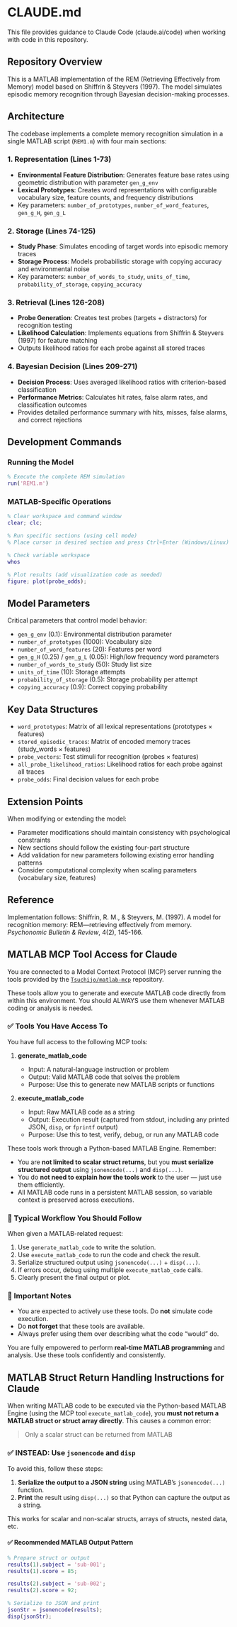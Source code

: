 # CLAUDE.md

This file provides guidance to Claude Code (claude.ai/code) when working with code in this repository.

## Repository Overview

This is a MATLAB implementation of the REM (Retrieving Effectively from Memory) model based on Shiffrin & Steyvers (1997). The model simulates episodic memory recognition through Bayesian decision-making processes.

## Architecture

The codebase implements a complete memory recognition simulation in a single MATLAB script (`REM1.m`) with four main sections:

### 1. Representation (Lines 1-73)
- **Environmental Feature Distribution**: Generates feature base rates using geometric distribution with parameter `gen_g_env`
- **Lexical Prototypes**: Creates word representations with configurable vocabulary size, feature counts, and frequency distributions
- Key parameters: `number_of_prototypes`, `number_of_word_features`, `gen_g_H`, `gen_g_L`

### 2. Storage (Lines 74-125)
- **Study Phase**: Simulates encoding of target words into episodic memory traces
- **Storage Process**: Models probabilistic storage with copying accuracy and environmental noise
- Key parameters: `number_of_words_to_study`, `units_of_time`, `probability_of_storage`, `copying_accuracy`

### 3. Retrieval (Lines 126-208)
- **Probe Generation**: Creates test probes (targets + distractors) for recognition testing
- **Likelihood Calculation**: Implements equations from Shiffrin & Steyvers (1997) for feature matching
- Outputs likelihood ratios for each probe against all stored traces

### 4. Bayesian Decision (Lines 209-271)
- **Decision Process**: Uses averaged likelihood ratios with criterion-based classification
- **Performance Metrics**: Calculates hit rates, false alarm rates, and classification outcomes
- Provides detailed performance summary with hits, misses, false alarms, and correct rejections

## Development Commands

### Running the Model
```matlab
% Execute the complete REM simulation
run('REM1.m')
```

### MATLAB-Specific Operations
```matlab
% Clear workspace and command window
clear; clc;

% Run specific sections (using cell mode)
% Place cursor in desired section and press Ctrl+Enter (Windows/Linux) or Cmd+Enter (Mac)

% Check variable workspace
whos

% Plot results (add visualization code as needed)
figure; plot(probe_odds);
```

## Model Parameters

Critical parameters that control model behavior:

- `gen_g_env` (0.1): Environmental distribution parameter
- `number_of_prototypes` (1000): Vocabulary size
- `number_of_word_features` (20): Features per word
- `gen_g_H` (0.25) / `gen_g_L` (0.05): High/low frequency word parameters
- `number_of_words_to_study` (50): Study list size
- `units_of_time` (10): Storage attempts
- `probability_of_storage` (0.5): Storage probability per attempt
- `copying_accuracy` (0.9): Correct copying probability

## Key Data Structures

- `word_prototypes`: Matrix of all lexical representations (prototypes × features)
- `stored_episodic_traces`: Matrix of encoded memory traces (study_words × features)
- `probe_vectors`: Test stimuli for recognition (probes × features)
- `all_probe_likelihood_ratios`: Likelihood ratios for each probe against all traces
- `probe_odds`: Final decision values for each probe

## Extension Points

When modifying or extending the model:
- Parameter modifications should maintain consistency with psychological constraints
- New sections should follow the existing four-part structure
- Add validation for new parameters following existing error handling patterns
- Consider computational complexity when scaling parameters (vocabulary size, features)

## Reference

Implementation follows: Shiffrin, R. M., & Steyvers, M. (1997). A model for recognition memory: REM—retrieving effectively from memory. *Psychonomic Bulletin & Review*, 4(2), 145-166.

## MATLAB MCP Tool Access for Claude

You are connected to a Model Context Protocol (MCP) server running the tools provided by the [`Tsuchijo/matlab-mcp`](https://github.com/Tsuchijo/matlab-mcp) repository.

These tools allow you to generate and execute MATLAB code directly from within this environment. You should ALWAYS use them whenever MATLAB coding or analysis is needed.

### ✅ Tools You Have Access To

You have full access to the following MCP tools:

1. **generate_matlab_code**
   - Input: A natural-language instruction or problem
   - Output: Valid MATLAB code that solves the problem
   - Purpose: Use this to generate new MATLAB scripts or functions

2. **execute_matlab_code**
   - Input: Raw MATLAB code as a string
   - Output: Execution result (captured from stdout, including any printed JSON, `disp`, or `fprintf` output)
   - Purpose: Use this to test, verify, debug, or run any MATLAB code

These tools work through a Python-based MATLAB Engine. Remember:
- You are **not limited to scalar struct returns**, but you **must serialize structured output** using `jsonencode(...)` and `disp(...)`.
- You do **not need to explain how the tools work** to the user — just use them efficiently.
- All MATLAB code runs in a persistent MATLAB session, so variable context is preserved across executions.

### 🔁 Typical Workflow You Should Follow

When given a MATLAB-related request:
1. Use `generate_matlab_code` to write the solution.
2. Use `execute_matlab_code` to run the code and check the result.
3. Serialize structured output using `jsonencode(...)` + `disp(...)`.
4. If errors occur, debug using multiple `execute_matlab_code` calls.
5. Clearly present the final output or plot.

### 📌 Important Notes

- You are expected to actively use these tools. Do **not** simulate code execution.
- Do **not forget** that these tools are available.
- Always prefer using them over describing what the code “would” do.

You are fully empowered to perform **real-time MATLAB programming** and analysis. Use these tools confidently and consistently.

## MATLAB Struct Return Handling Instructions for Claude

When writing MATLAB code to be executed via the Python-based MATLAB Engine (using the MCP tool `execute_matlab_code`), you **must not return a MATLAB struct or struct array directly**. This causes a common error:

> Only a scalar struct can be returned from MATLAB

### ✅ INSTEAD: Use `jsonencode` and `disp`

To avoid this, follow these steps:

1. **Serialize the output to a JSON string** using MATLAB’s `jsonencode(...)` function.
2. **Print** the result using `disp(...)` so that Python can capture the output as a string.

This works for scalar and non-scalar structs, arrays of structs, nested data, etc.

#### ✅ Recommended MATLAB Output Pattern

```matlab
% Prepare struct or output
results(1).subject = 'sub-001';
results(1).score = 85;

results(2).subject = 'sub-002';
results(2).score = 92;

% Serialize to JSON and print
jsonStr = jsonencode(results);
disp(jsonStr);